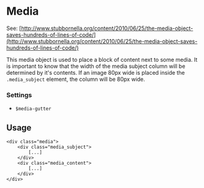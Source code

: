 Media
=====

See: [http://www.stubbornella.org/content/2010/06/25/the-media-object-saves-hundreds-of-lines-of-code/](http://www.stubbornella.org/content/2010/06/25/the-media-object-saves-hundreds-of-lines-of-code/)

This media object is used to place a block of content next to some media. It is important to know that the width of the media subject column will be determined by it's contents.
If an image 80px wide is placed inside the `.media_subject` element, the column will be 80px wide.

### Settings

- `$media-gutter`


Usage
-----

    <div class="media">
        <div class="media_subject">
            [...]
        </div>
        <div class="media_content">
            [...]
        </div>
    </div>



